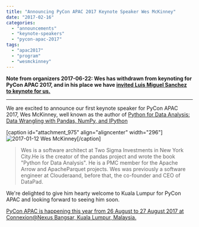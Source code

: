 ```yaml
---
title: "Announcing PyCon APAC 2017 Keynote Speaker Wes McKinney"
date: "2017-02-16"
categories:
  - "announcements"
  - "keynote-speakers"
  - "pycon-apac-2017"
tags:
  - "apac2017"
  - "program"
  - "wesmckinney"
---
```


**Note from organizers 2017-06-22: Wes has withdrawn from keynoting for PyCon APAC 2017, and in his place we have [invited Luis Miguel Sanchez to keynote for us.](http://pycon.my/2017/06/22/announcing-pycon-apac-2017-keynote-speaker-luis-miguel-sanchez/)**

---

We are excited to announce our first keynote speaker for PyCon APAC 2017, Wes McKinney, well known as the author of [Python for Data Analysis: Data Wrangling with Pandas, NumPy, and IPython](http://shop.oreilly.com/product/0636920023784.do)

\[caption id="attachment_975" align="aligncenter" width="296"\]![2017-01-12](/archived-images/2017-01-12.jpg?w=296) Wes McKinney\[/caption\]

> Wes is a software architect at Two Sigma Investments in New York City.He is the creator of the pandas project and wrote the book "Python for Data Analysis". He is a PMC member for the Apache Arrow and ApacheParquet projects. Wes was previously a software engineer at Clouderaand, before that, the co-founder and CEO of DataPad.

We're delighted to give him hearty welcome to Kuala Lumpur for PyCon APAC and looking forward to seeing him soon.

[PyCon APAC is happening this year from 26 August to 27 August 2017 at Connexion@Nexus Bangsar, Kuala Lumpur, Malaysia.](http://pycon.my/2017/01/19/pycon-apac-2017-dates-and-venue-announced/)
